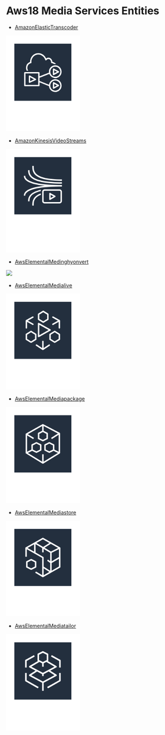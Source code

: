 # Aws18 Media Services Entities


- [AmazonElasticTranscoder](./amazon-elastic-transcoder.md)  
<img src="./amazon-elastic-transcoder.png" width="200"/>

- [AmazonKinesisVideoStreams](./amazon-kinesis-video-streams.md)  
<img src="./amazon-kinesis-video-streams.png" width="200"/>

- [AwsElementalMedinghyonvert](./aws-elemental-medinghyonvert.md)  
<img src="./aws-elemental-medinghyonvert.png" width="200"/>

- [AwsElementalMedialive](./aws-elemental-medialive.md)  
<img src="./aws-elemental-medialive.png" width="200"/>

- [AwsElementalMediapackage](./aws-elemental-mediapackage.md)  
<img src="./aws-elemental-mediapackage.png" width="200"/>

- [AwsElementalMediastore](./aws-elemental-mediastore.md)  
<img src="./aws-elemental-mediastore.png" width="200"/>

- [AwsElementalMediatailor](./aws-elemental-mediatailor.md)  
<img src="./aws-elemental-mediatailor.png" width="200"/>
